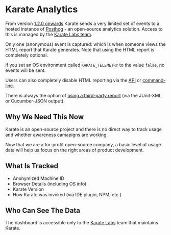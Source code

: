 # Karate Analytics
From version [1.2.0 onwards](https://github.com/karatelabs/karate/releases/tag/v1.2.0) Karate sends a very limited set of events to a hosted instance of [Posthog](https://posthog.com) - an open-source analytics solution. Access to this is managed by the [Karate Labs team](#who-can-see-the-data).

Only one (anonymous) event is captured: which is when someone views the HTML report that Karate generates. Note that using the HTML report is completely optional.

If you set an OS environment called `KARATE_TELEMETRY` to the value `false`, no events will be sent.

Users can also completely disable HTML reporting via the [API](https://github.com/karatelabs/karate#parallel-execution) or [command-line](https://github.com/karatelabs/karate/tree/master/karate-netty#output-format).

There is always the option of [using a third-party report](https://github.com/karatelabs/karate/tree/master/karate-demo#example-report) (via the JUnit-XML or Cucumber-JSON output).

## Why We Need This Now
Karate is an open-source project and there is no direct way to track usage and whether awareness camapigns are working.

Now that we are a for-profit open-source company, a basic level of usage data will help us focus on the right areas of product development.

## What Is Tracked 
* Anonymized Machine ID
* Browser Details (including OS info)
* Karate Version
* How Karate was invoked (via IDE plugin, NPM, etc.)

## Who Can See The Data
The dashboard is accessible only to the [Karate Labs](https://karatelabs.io) team that maintains Karate.
